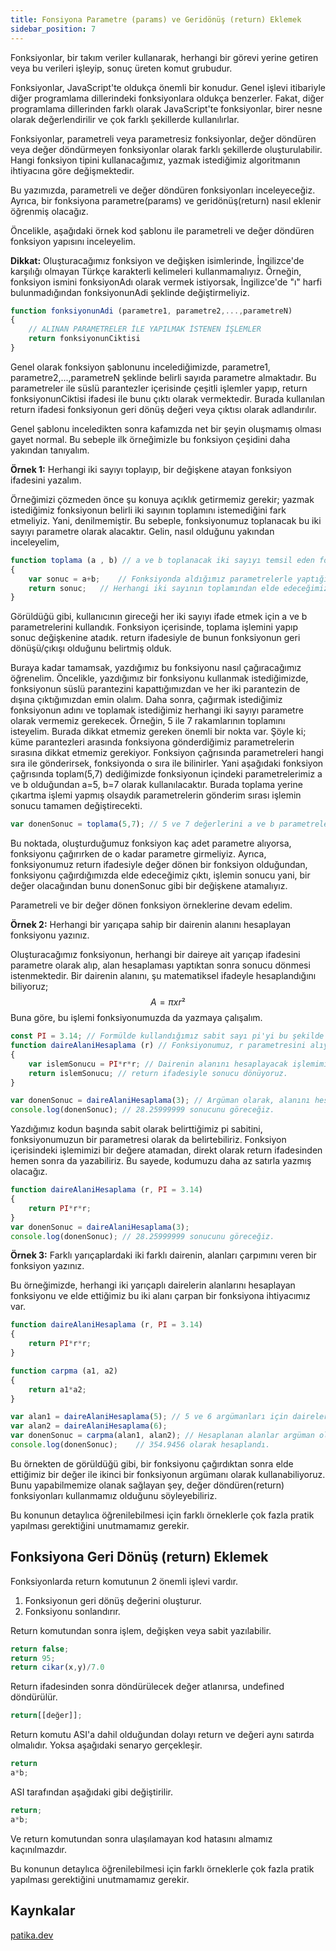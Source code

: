 ```yaml
---
title: Fonsiyona Parametre (params) ve Geridönüş (return) Eklemek
sidebar_position: 7
---
```


Fonksiyonlar, bir takım veriler kullanarak, herhangi bir görevi yerine getiren veya bu verileri işleyip, sonuç üreten komut grubudur.

Fonksiyonlar, JavaScript'te oldukça önemli bir konudur. Genel işlevi itibariyle diğer programlama dillerindeki fonksiyonlara oldukça benzerler. Fakat, diğer programlama dillerinden farklı olarak JavaScript'te fonksiyonlar, birer nesne olarak değerlendirilir ve çok farklı şekillerde kullanılırlar.

Fonksiyonlar, parametreli veya parametresiz fonksiyonlar, değer döndüren veya değer döndürmeyen fonksiyonlar olarak farklı şekillerde oluşturulabilir. Hangi fonksiyon tipini kullanacağımız, yazmak istediğimiz algoritmanın ihtiyacına göre değişmektedir.

Bu yazımızda, parametreli ve değer döndüren fonksiyonları inceleyeceğiz. Ayrıca, bir fonksiyona parametre(params) ve geridönüş(return) nasıl eklenir öğrenmiş olacağız.

Öncelikle, aşağıdaki örnek kod şablonu ile parametreli ve değer döndüren fonksiyon yapısını inceleyelim.

**Dikkat:** Oluşturacağımız fonksiyon ve değişken isimlerinde, İngilizce'de karşılığı olmayan Türkçe karakterli kelimeleri kullanmamalıyız. Örneğin, fonksiyon ismini fonksiyonAdı olarak vermek istiyorsak, İngilizce'de "ı" harfi bulunmadığından fonksiyonunAdi şeklinde değiştirmeliyiz.

```javascript
function fonksiyonunAdi (parametre1, parametre2,...,parametreN)
{
    // ALINAN PARAMETRELER İLE YAPILMAK İSTENEN İŞLEMLER
    return fonksiyonunCiktisi
}
```

Genel olarak fonksiyon şablonunu incelediğimizde, parametre1, parametre2,...,parametreN şeklinde belirli sayıda parametre almaktadır. Bu parametreler ile süslü parantezler içerisinde çeşitli işlemler yapıp, return fonksiyonunCiktisi ifadesi ile bunu çıktı olarak vermektedir. Burada kullanılan return ifadesi fonksiyonun geri dönüş değeri veya çıktısı olarak adlandırılır.

Genel şablonu inceledikten sonra kafamızda net bir şeyin oluşmamış olması gayet normal. Bu sebeple ilk örneğimizle bu fonksiyon çeşidini daha yakından tanıyalım.

**Örnek 1:** Herhangi iki sayıyı toplayıp, bir değişkene atayan fonksiyon ifadesini yazalım.

Örneğimizi çözmeden önce şu konuya açıklık getirmemiz gerekir; yazmak istediğimiz fonksiyonun belirli iki sayının toplamını istemediğini fark etmeliyiz. Yani, denilmemiştir. Bu sebeple, fonksiyonumuz toplanacak bu iki sayıyı parametre olarak alacaktır. Gelin, nasıl olduğunu yakından inceleyelim,

```javascript
function toplama (a , b) // a ve b toplanacak iki sayıyı temsil eden fonksiyon parametreleri(girdileri)
{
    var sonuc = a+b;    // Fonksiyonda aldığımız parametrelerle yaptığımız işlem
    return sonuc;   // Herhangi iki sayının toplamından elde edeceğimiz işlem sonucunu, return ifadesinden hemen sonra belirtiyoruz.
}
```

Görüldüğü gibi, kullanıcının gireceği her iki sayıyı ifade etmek için a ve b parametrelerini kullandık. Fonksiyon içerisinde, toplama işlemini yapıp sonuc değişkenine atadık. return ifadesiyle de bunun fonksiyonun geri dönüşü/çıkışı olduğunu belirtmiş olduk.

Buraya kadar tamamsak, yazdığımız bu fonksiyonu nasıl çağıracağımız öğrenelim. Öncelikle, yazdığımız bir fonksiyonu kullanmak istediğimizde, fonksiyonun süslü parantezini kapattığımızdan ve her iki parantezin de dışına çıktığımızdan emin olalım. Daha sonra, çağırmak istediğimiz fonksiyonun adını ve toplamak istediğimiz herhangi iki sayıyı parametre olarak vermemiz gerekecek. Örneğin, 5 ile 7 rakamlarının toplamını isteyelim. Burada dikkat etmemiz gereken önemli bir nokta var. Şöyle ki; küme parantezleri arasında fonksiyona gönderdiğimiz parametrelerin sırasına dikkat etmemiz gerekiyor. Fonksiyon çağrısında parametreleri hangi sıra ile gönderirsek, fonksiyonda o sıra ile bilinirler. Yani aşağıdaki fonksiyon çağrısında toplam(5,7) dediğimizde fonksiyonun içindeki parametrelerimiz a ve b olduğundan a=5, b=7 olarak kullanılacaktır. Burada toplama yerine çıkartma işlemi yapmış olsaydık parametrelerin gönderim sırası işlemin sonucu tamamen değiştirecekti.

```javascript
var donenSonuc = toplama(5,7); // 5 ve 7 değerlerini a ve b parametrelerine karşılık gelen argümanlar olarak düşünebiliriz.
```

Bu noktada, oluşturduğumuz fonksiyon kaç adet parametre alıyorsa, fonksiyonu çağırırken de o kadar parametre girmeliyiz. Ayrıca, fonksiyonumuz return ifadesiyle değer dönen bir fonksiyon olduğundan, fonksiyonu çağırdığımızda elde edeceğimiz çıktı, işlemin sonucu yani, bir değer olacağından bunu donenSonuc gibi bir değişkene atamalıyız.

Parametreli ve bir değer dönen fonksiyon örneklerine devam edelim.

**Örnek 2:** Herhangi bir yarıçapa sahip bir dairenin alanını hesaplayan fonksiyonu yazınız.

Oluşturacağımız fonksiyonun, herhangi bir daireye ait yarıçap ifadesini parametre olarak alıp, alan hesaplaması yaptıktan sonra sonucu dönmesi istenmektedir. Bir dairenin alanını, şu matematiksel ifadeyle hesaplandığını biliyoruz; $$ A = π x r² $$ Buna göre, bu işlemi fonksiyonumuzda da yazmaya çalışalım.

```javascript
const PI = 3.14; // Formülde kullandığımız sabit sayı pi'yi bu şekilde alabiliriz.
function daireAlaniHesaplama (r) // Fonksiyonumuz, r parametresini alıyor.
{
    var islemSonucu = PI*r*r; // Dairenin alanını hesaplayacak işlemimiz.
    return islemSonucu; // return ifadesiyle sonucu dönüyoruz.
}

var donenSonuc = daireAlaniHesaplama(3); // Argüman olarak, alanını hesaplamak istediğimiz herhangi bir dairenin yarıçapı için 3 rakamı verildi.
console.log(donenSonuc); // 28.25999999 sonucunu göreceğiz.
```

Yazdığımız kodun başında sabit olarak belirttiğimiz pi sabitini, fonksiyonumuzun bir parametresi olarak da belirtebiliriz. Fonksiyon içerisindeki işlemimizi bir değere atamadan, direkt olarak return ifadesinden hemen sonra da yazabiliriz. Bu sayede, kodumuzu daha az satırla yazmış olacağız.

```javascript
function daireAlaniHesaplama (r, PI = 3.14)
{
    return PI*r*r;
}
var donenSonuc = daireAlaniHesaplama(3);
console.log(donenSonuc); // 28.25999999 sonucunu göreceğiz.
```

**Örnek 3:** Farklı yarıçaplardaki iki farklı dairenin, alanları çarpımını veren bir fonksiyon yazınız.

Bu örneğimizde, herhangi iki yarıçaplı dairelerin alanlarını hesaplayan fonksiyonu ve elde ettiğimiz bu iki alanı çarpan bir fonksiyona ihtiyacımız var.

```javascript
function daireAlaniHesaplama (r, PI = 3.14)
{
    return PI*r*r;
}

function carpma (a1, a2)
{
    return a1*a2;
}

var alan1 = daireAlaniHesaplama(5); // 5 ve 6 argümanları için dairelerin alanları hesaplandı.
var alan2 = daireAlaniHesaplama(6);
var donenSonuc = carpma(alan1, alan2); // Hesaplanan alanlar argüman olarak verildi.
console.log(donenSonuc);    // 354.9456 olarak hesaplandı.
```

Bu örnekten de görüldüğü gibi, bir fonksiyonu çağırdıktan sonra elde ettiğimiz bir değer ile ikinci bir fonksiyonun argümanı olarak kullanabiliyoruz. Bunu yapabilmemize olanak sağlayan şey, değer döndüren(return) fonksiyonları kullanmamız olduğunu söyleyebiliriz.

Bu konunun detaylıca öğrenilebilmesi için farklı örneklerle çok fazla pratik yapılması gerektiğini unutmamamız gerekir.

## Fonksiyona Geri Dönüş (return) Eklemek

Fonksiyonlarda return komutunun 2 önemli işlevi vardır.

1. Fonksiyonun geri dönüş değerini oluşturur.
2. Fonksiyonu sonlandırır.

Return komutundan sonra işlem, değişken veya sabit yazılabilir.

```javascript
return false;
return 95;
return cikar(x,y)/7.0
```

Return ifadesinden sonra döndürülecek değer atlanırsa, undefined döndürülür.

```javascript
return[[değer]];
```

Return komutu ASI'a dahil olduğundan dolayı return ve değeri aynı satırda olmalıdır. Yoksa aşağıdaki senaryo gerçekleşir.

```javascript
return
a*b;
```

ASI tarafından aşağıdaki gibi değiştirilir.

```javascript
return;
a*b;
```

Ve return komutundan sonra ulaşılamayan kod hatasını almamız kaçınılmazdır.

Bu konunun detaylıca öğrenilebilmesi için farklı örneklerle çok fazla pratik yapılması gerektiğini unutmamamız gerekir.

## Kaynkalar

[patika.dev](https://app.patika.dev/courses/javascript/fonsiyona-parametre-params-ve-geridonus-return-eklemek)
